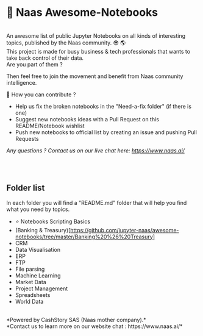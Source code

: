 # 🐙 Naas Awesome-Notebooks
<br>
An awesome list of public Jupyter Notebooks on all kinds of interesting topics, published by the Naas community.
😎 🌎
<br>
This project is made for busy business & tech professionals that wants to take back control of their data. <br>
Are you part of them ? 

Then feel free to join the movement and benefit from Naas community intelligence.

🙏 How you can contribute ? 

- Help us fix the broken notebooks in the "Need-a-fix folder" (if there is one)
- Suggest new notebooks ideas with a Pull Request on this README/Notebook wishlist
- Push new notebooks to official list by creating an issue and pushing Pull Requests 

*Any questions ? Contact us on our live chat here: https://www.naas.ai/*



<br>
<br>

## Folder list 
In each folder you will find a "README.md" folder that will help you find what you need by topics.

- ⭐ Notebooks Scripting Basics
- (Banking & Treasury)[https://github.com/jupyter-naas/awesome-notebooks/tree/master/Banking%20%26%20Treasury]
- CRM 
- Data Visualisation 
- ERP 
- FTP 
- File parsing
- Machine Learning
- Market Data 
- Project Management 
- Spreadsheets
- World Data 



<br>
*Powered by CashStory SAS (Naas mother company).* 
<br>
*Contact us to learn more on our website chat : https://www.naas.ai/*

